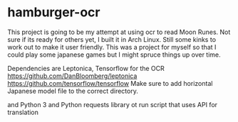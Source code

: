 # hamburger-ocr

This project is going to be my attempt at using ocr to read Moon Runes.
Not sure if its ready for others yet, I built it in Arch Linux.
Still some kinks to work out to make it user friendly.
This was a project for myself so that I could play some japanese games but I might spruce things up over time.

Dependencies are Leptonica, Tensorflow for the OCR
https://github.com/DanBloomberg/leptonica
https://github.com/tensorflow/tensorflow
Make sure to add horizontal Japanese model file to the correct directory.

and Python 3 and Python requests library ot run script that uses API for translation
